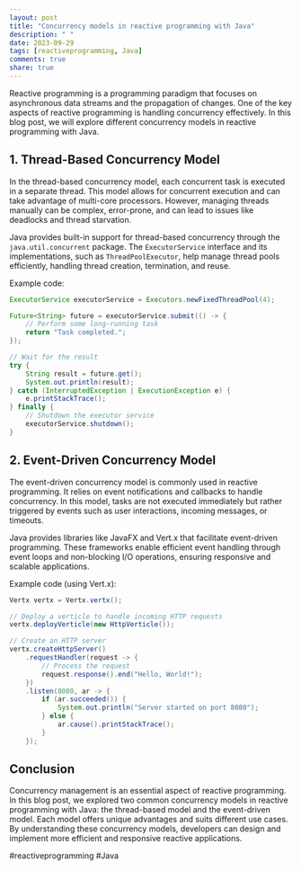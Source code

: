 ```yaml
---
layout: post
title: "Concurrency models in reactive programming with Java"
description: " "
date: 2023-09-29
tags: [reactiveprogramming, Java]
comments: true
share: true
---
```


Reactive programming is a programming paradigm that focuses on asynchronous data streams and the propagation of changes. One of the key aspects of reactive programming is handling concurrency effectively. In this blog post, we will explore different concurrency models in reactive programming with Java.

## 1. Thread-Based Concurrency Model

In the thread-based concurrency model, each concurrent task is executed in a separate thread. This model allows for concurrent execution and can take advantage of multi-core processors. However, managing threads manually can be complex, error-prone, and can lead to issues like deadlocks and thread starvation.

Java provides built-in support for thread-based concurrency through the `java.util.concurrent` package. The `ExecutorService` interface and its implementations, such as `ThreadPoolExecutor`, help manage thread pools efficiently, handling thread creation, termination, and reuse.

Example code:
```java
ExecutorService executorService = Executors.newFixedThreadPool(4);

Future<String> future = executorService.submit(() -> {
    // Perform some long-running task
    return "Task completed.";
});

// Wait for the result
try {
    String result = future.get();
    System.out.println(result);
} catch (InterruptedException | ExecutionException e) {
    e.printStackTrace();
} finally {
    // Shutdown the executor service
    executorService.shutdown();
}
```

## 2. Event-Driven Concurrency Model

The event-driven concurrency model is commonly used in reactive programming. It relies on event notifications and callbacks to handle concurrency. In this model, tasks are not executed immediately but rather triggered by events such as user interactions, incoming messages, or timeouts.

Java provides libraries like JavaFX and Vert.x that facilitate event-driven programming. These frameworks enable efficient event handling through event loops and non-blocking I/O operations, ensuring responsive and scalable applications.

Example code (using Vert.x):
```java
Vertx vertx = Vertx.vertx();

// Deploy a verticle to handle incoming HTTP requests
vertx.deployVerticle(new HttpVerticle());

// Create an HTTP server
vertx.createHttpServer()
    .requestHandler(request -> {
        // Process the request
        request.response().end("Hello, World!");
    })
    .listen(8080, ar -> {
        if (ar.succeeded()) {
            System.out.println("Server started on port 8080");
        } else {
            ar.cause().printStackTrace();
        }
    });
```

## Conclusion

Concurrency management is an essential aspect of reactive programming. In this blog post, we explored two common concurrency models in reactive programming with Java: the thread-based model and the event-driven model. Each model offers unique advantages and suits different use cases. By understanding these concurrency models, developers can design and implement more efficient and responsive reactive applications.

#reactiveprogramming #Java
